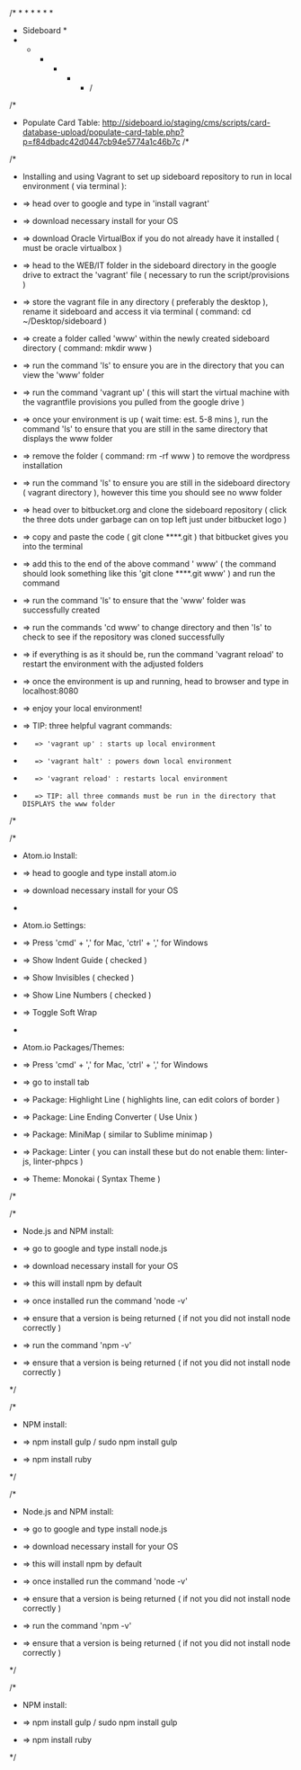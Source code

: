 /* * * * * * *
 * Sideboard *
 * * * * * * /

/*
 * Populate Card Table: http://sideboard.io/staging/cms/scripts/card-database-upload/populate-card-table.php?p=f84dbadc42d0447cb94e5774a1c46b7c
/*

/*
 * Installing and using Vagrant to set up sideboard repository to run in local environment ( via terminal ):

 *    => head over to google and type in 'install vagrant'

 *    => download necessary install for your OS

 *    => download Oracle VirtualBox if you do not already have it installed ( must be oracle virtualbox )

 *    => head to the WEB/IT folder in the sideboard directory in the google drive to extract the 'vagrant' file ( necessary to run the script/provisions )

 *    => store the vagrant file in any directory ( preferably the desktop ), rename it sideboard and access it via terminal ( command: cd ~/Desktop/sideboard )

 *    => create a folder called 'www' within the newly created sideboard directory ( command: mkdir www )

 *    => run the command 'ls' to ensure you are in the directory that you can view the 'www' folder

 *    => run the command 'vagrant up' ( this will start the virtual machine with the vagrantfile provisions you pulled from the google drive )

 *    => once your environment is up ( wait time: est. 5-8 mins ), run the command 'ls' to ensure that you are still in the same directory that displays the www folder

 *    => remove the folder ( command: rm -rf www ) to remove the wordpress installation

 *    => run the command 'ls' to ensure you are still in the sideboard directory ( vagrant directory ), however this time you should see no www folder

 *    => head over to bitbucket.org and clone the sideboard repository ( click the three dots under garbage can on top left just under bitbucket logo )

 *    => copy and paste the code ( git clone ****.git ) that bitbucket gives you into the terminal

 *    => add this to the end of the above command ' www' ( the command should look something like this 'git clone ****.git www' ) and run the command

 *    => run the command 'ls' to ensure that the 'www' folder was successfully created

 *    => run the commands 'cd www' to change directory and then 'ls' to check to see if the repository was cloned successfully

 *    => if everything is as it should be, run the command 'vagrant reload' to restart the environment with the adjusted folders

 *    => once the environment is up and running, head to browser and type in localhost:8080

 *    => enjoy your local environment!

 *    => TIP: three helpful vagrant commands:

 *        => 'vagrant up' : starts up local environment

 *        => 'vagrant halt' : powers down local environment

 *        => 'vagrant reload' : restarts local environment

 *        => TIP: all three commands must be run in the directory that DISPLAYS the www folder

/*

/*

 * Atom.io Install:

 *    => head to google and type install atom.io

 *    => download necessary install for your OS

 *
 * Atom.io Settings:

 *    => Press 'cmd' + ',' for Mac, 'ctrl' + ',' for Windows

 *    => Show Indent Guide ( checked )

 *    => Show Invisibles ( checked )

 *    => Show Line Numbers ( checked )

 *    => Toggle Soft Wrap

 *

 * Atom.io Packages/Themes:

 *    => Press 'cmd' + ',' for Mac, 'ctrl' + ',' for Windows

 *    => go to install tab

 *    => Package: Highlight Line ( highlights line, can edit colors of border )

 *    => Package: Line Ending Converter ( Use Unix )

 *    => Package: MiniMap ( similar to Sublime minimap )

 *    => Package: Linter ( you can install these but do not enable them: linter-js, linter-phpcs )

 *    => Theme: Monokai ( Syntax Theme )

/*

/*
 * Node.js and NPM install:

 *    => go to google and type install node.js

 *    => download necessary install for your OS

 *    => this will install npm by default

 *    => once installed run the command 'node -v'

 *    => ensure that a version is being returned ( if not you did not install node correctly )

 *    => run the command 'npm -v'

 *    => ensure that a version is being returned ( if not you did not install node correctly )

*/

/*

 * NPM install:

 *    => npm install gulp / sudo npm install gulp

 *    => npm install ruby

*/

/*
 * Node.js and NPM install:

 *    => go to google and type install node.js

 *    => download necessary install for your OS

 *    => this will install npm by default

 *    => once installed run the command 'node -v'

 *    => ensure that a version is being returned ( if not you did not install node correctly )

 *    => run the command 'npm -v'

 *    => ensure that a version is being returned ( if not you did not install node correctly )

*/

/*

 * NPM install:

 *    => npm install gulp / sudo npm install gulp

 *    => npm install ruby


*/